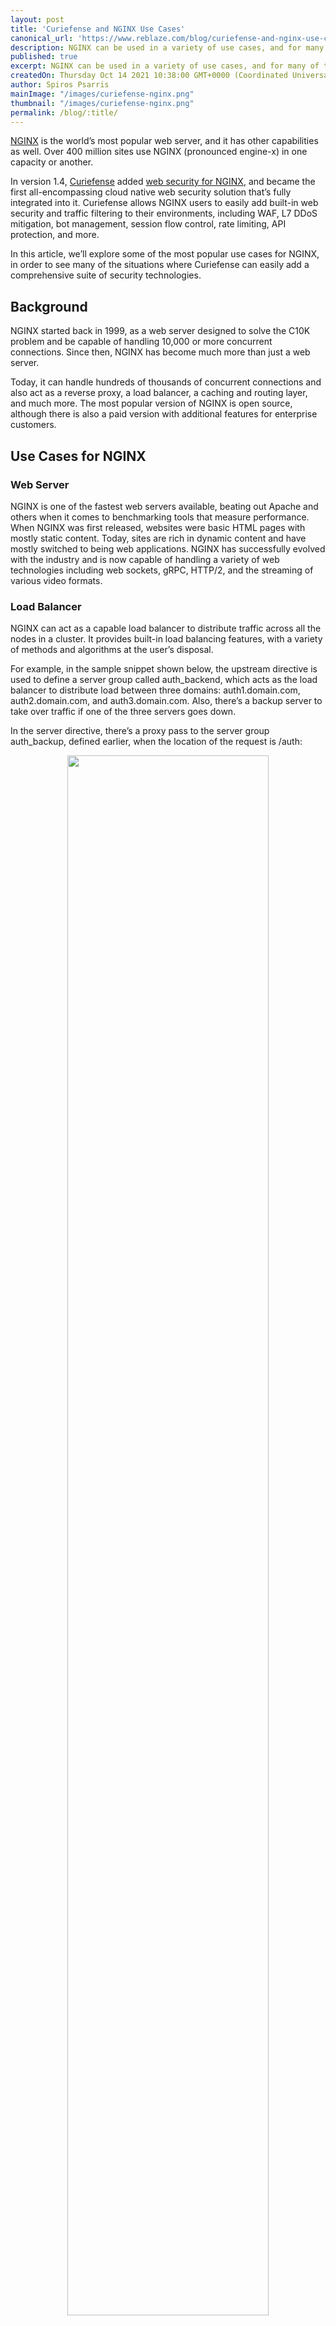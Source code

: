 ```yaml
---
layout: post
title: 'Curiefense and NGINX Use Cases'
canonical_url: 'https://www.reblaze.com/blog/curiefense-and-nginx-use-cases/'
description: NGINX can be used in a variety of use cases, and for many of them, web security is important. Curiefense is fully integrated with NGINX, and is useful in many of these situations.
published: true
excerpt: NGINX can be used in a variety of use cases, and for many of them, web security is important. Curiefense is fully integrated with NGINX, and is useful in many of these situations.
createdOn: Thursday Oct 14 2021 10:38:00 GMT+0000 (Coordinated Universal Time)
author: Spiros Psarris
mainImage: "/images/curiefense-nginx.png"
thumbnail: "/images/curiefense-nginx.png"
permalink: /blog/:title/
---
```

[NGINX][1] is the world’s most popular web server, and it has other capabilities as well. Over 400 million sites use NGINX (pronounced engine-x) in one capacity or another.

In version 1.4, [Curiefense][2] added [web security for NGINX][3], and became the first all-encompassing cloud native web security solution that’s fully integrated into it. Curiefense allows NGINX users to easily add built-in web security and traffic filtering to their environments, including WAF, L7 DDoS mitigation, bot management, session flow control, rate limiting, API protection, and more. 

In this article, we’ll explore some of the most popular use cases for NGINX, in order to see many of the situations where Curiefense can easily add a comprehensive suite of security technologies.

## Background
NGINX started back in 1999, as a web server designed to solve the C10K problem and be capable of handling 10,000 or more concurrent connections. Since then, NGINX has become much more than just a web server. 

Today, it can handle hundreds of thousands of concurrent connections and also act as a reverse proxy, a load balancer, a caching and routing layer, and much more. The most popular version of NGINX is open source, although there is also a paid version with additional features for enterprise customers. 

## Use Cases for NGINX
### Web Server
NGINX is one of the fastest web servers available, beating out Apache and others when it comes to benchmarking tools that measure performance. When NGINX was first released, websites were basic HTML pages with mostly static content. Today, sites are rich in dynamic content and have mostly switched to being web applications. NGINX has successfully evolved with the industry and is now capable of handling a variety of web technologies including web sockets, gRPC, HTTP/2, and the streaming of various video formats.

### Load Balancer
NGINX can act as a capable load balancer to distribute traffic across all the nodes in a cluster. It provides built-in load balancing features, with a variety of methods and algorithms at the user’s disposal.

For example, in the sample snippet shown below, the upstream directive is used to define a server group called auth_backend, which acts as the load balancer to distribute load between three domains: auth1.domain.com, auth2.domain.com, and auth3.domain.com. Also, there’s a backup server to take over traffic if one of the three servers goes down.

In the server directive, there’s a proxy pass to the server group auth_backup, defined earlier, when the location of the request is /auth:

<div align="center">
  <img width="80%" src="/images/nginx-load-balancing.png"/><br>
  <em>Figure 1: Load balancer using NGINX</em>
</div>

The [documentation][4] on the NGINX website provides detailed information on all available features, including defining a weight for each server in a group and specifying a particular algorithm for each upstream server group.

### Reverse Proxy
This is a common use case of NGINX, as the built-in ability to simply pass a request to another server, server group, or any other application over a variety of protocols, makes it a convenient choice for a reverse proxy server.

Apart from the HTTP protocol, NGINX also supports FastCGI, uwsgi, SCGI, and memcached protocols to forward the requests it gets over HTTP. Also, NGINX provides the ability to change or add headers to requests before forwarding them. 

For example, suppose you run an ecommerce business where you have a dedicated microservice for authorization and authentication, a dedicated service for user profiles, and another dedicated service for carts. You can configure an NGINX server as a reverse proxy to easily divert traffic to these dedicated services from one public endpoint, as seen in the code snippet below:

<div align="center">
  <img width="80%" src="/images/nginx-reverse-proxy.png" /><br>
  <em>Figure 2: Reverse proxy using NGINX</em>
</div>

Above, there are three server groups defined using the upstream directive, which internally all have two servers defined. And in the server directive, in each of the locations /auth, /profile, and /cart, there is a proxy pass happening to corresponding server groups.

This NGINX configuration is using both the load balancing and the reverse proxy features to first pass the request to a specific server group and then distribute the load between multiple servers. With a more advanced configuration and features, NGINX can orchestrate your web traffic much more efficiently.

### API Gateway
Another common use case of NGINX is as an API gateway. Microservices are commonplace in modern applications, which means you cannot ask your API consumers to keep track of the hosts and endpoints of each service. As an API provider, it’s your responsibility to provide a consistent host and endpoint collection for your consumers. This is where API gateways come into the picture. 

NGINX provides all the necessary tools to not just define various endpoints but to also route the requests to those backend services while also load balancing for all the various servers for those services. Using NGINX as an API gateway can be simple. Consider the NGINX configuration for routing the traffic for various API endpoints, shown in Figure 3 below:

<div align="center">
  <img width="80%" src="/images/nginx-api-gateway.png" /><br>
  <em>Figure 3: API Gateway using NGINX</em>
</div>

There are three upstream directives used to define three server groups, and each server group has three servers among which the load will be balanced by NGINX. In the server directive, there are three API endpoints defined using the location directive. Whenever a request is received to any of those three endpoints, NGINX will simply route that traffic to one of three upstream servers. 

### Kubernetes Ingress Controller
If you’ve worked with Kubernetes, you know that you need to explicitly manage all web traffic into the Kubernetes cluster, including HTTP, HTTPS, gRPC, TCP, etc. Kubernetes has a product called Ingress for this. NGINX works with Ingress via the [NGINX Ingress Controller][5] to bring all the features of NGINX into the world of Kubernetes.

You can easily install NGINX as another pod along with the load balancer inside a Kubernetes cluster. Along with routing traffic to specific pods in the cluster, NGINX can also act as an API gateway, TLS/SSL terminator, load balancer, etc. within the cluster. 

NGINX Ingress Controller also supports the various features that Kubernetes Ingress provides, such as TLS/SSL termination and content-based routing, including host-based and path-based routing. This is a good product if you are already using NGINX in your stack or want to quickly spin up a Kubernetes cluster with multiple pods.

### Resource Compression
Resource compression and decompression is a great feature offered by NGINX for web acceleration. Resource compression in itself is not a new feature; most backend services already compress responses before sending them out. But doing this in the application layer introduces an unwanted delay in delivering responses because compressing data on the fly is a costly operation. To solve this, you can offload resource compression to NGINX.

Enabling this feature is as simple as using the gzip directive with the on parameter. NGINX will then start compressing all responses with the MIME type text/plain, although this might not help if you’re mostly working with other data formats such as JSON, XML, or static resources. For these, you can use the gzip_types directive to provide a list of MIME types for which compression has to be enabled. 

And if you’re worried that enabling compression would compress even small responses and waste CPU cycles, you have the option of specifying the minimum size (20 bytes by default) of the responses for which compression has to be enabled. 

NGINX also intelligently avoids re-compressing data, for example, by a proxy server. But if the proxy server is not compressing responses, you can still enable compression on select responses coming from the proxy server using the gzip_proxied directive.

For clients that don’t support or accept compressed or gzipped responses, NGINX can respond with the uncompressed version of the response, which will happen automatically when gzip is enabled.

For static resource responses, NGINX will not perform compression on the fly, which can be considered a drawback. But if gzip is enabled, NGINX will look for the .gz version of the file at the same path as the original. If that compressed version of the file is not found at the same path, NGINX will simply serve the uncompressed version of the file. So for static resources, you will have to compress the file beforehand and place the file at the same location as the original.

## Summary
NGINX is a great tool to have in your tech stack for anything to do with HTTP/HTTPS services or APIs. Initially designed as a performant web server, it has become a Swiss Army Knife toolset for managing web traffic with a variety of features. 

Above, we discussed six different common uses for NGINX, and there are even more popular use cases beyond these. For a wide variety of them, web security is an issue.

As a web security solution that’s fully integrated with NGINX, Curiefense provides easy-to-add traffic filtering that is:

* Free for all users.
* Open source and extensible.
* GitOps and developer-friendly, drivable by both web console UI and REST API.
* Transparent, including full traffic visibility and real-time metrics, with open and extensible dashboards and traffic logs.

[Reblaze][6] initially launched Curiefense to provide [web security for Envoy Proxy][7], with support for containerized deployments such as Kubernetes and offering [web security for service meshes such as Istio][8]. Now it supports NGINX as well.

If you use NGINX, or are considering doing so, be sure to investigate Curiefense and see what it can offer for your use case.


[1]: https://nginx.org/en/
[2]: https://www.curiefense.io/
[3]: https://www.reblaze.com/blog/curiefense-now-supports-nginx/
[4]: https://docs.nginx.com/nginx/admin-guide/load-balancer/http-load-balancer/
[5]: https://kubernetes.github.io/ingress-nginx/
[6]: https://www.reblaze.com/
[7]: https://www.reblaze.com/blog/adding-web-security-to-envoy/
[8]: https://www.reblaze.com/blog/web-security-on-service-meshes-part-2-making-it-inherent/
